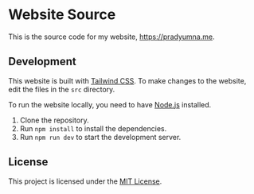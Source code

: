 # Website Source

This is the source code for my website, <https://pradyumna.me>.

## Development

This website is built with [Tailwind CSS](https://tailwindcss.com/). To make changes to the website, edit the files in the `src` directory.

To run the website locally, you need to have [Node.js](https://nodejs.org/en/) installed.

1. Clone the repository.
2. Run `npm install` to install the dependencies.
3. Run `npm run dev` to start the development server.

## License

This project is licensed under the [MIT License](LICENSE.md).
